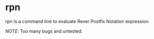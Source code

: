 # rpn

rpn is a command line to evaluate Rever Postfix Notation expression. 

*NOTE*: Too many bugs and untested.

